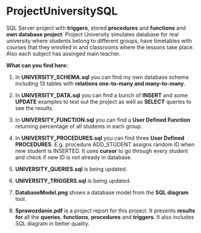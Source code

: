 # ProjectUniversitySQL
SQL Server project with **triggers**, stored **procedures** and **functions** and **own database project**. Project University simulates database for real university where students belong to different groups, have timetables with courses that they enrolled in and classrooms where the lessons take place. Also each subject has assinged main teacher.

**What can you find here:**
1) In **UNIVERSITY_SCHEMA.sql** you can find my own database schema including 13 tables with **relations one-to-many and many-to-many**.
2) In **UNIVERSITY_DATA.sql** you can find a bunch of **INSERT** and some **UPDATE** examples to test out the project as well as **SELECT** queries to see the results.
3) In **UNIVERSITY_FUNCTION.sql** you can find a **User Defined Function** returning percentage of all students in each group.
4) In **UNIVERSITY_PROCEDURES.sql** you can find three **User Defined PROCEDURES**. E.g. procedure ADD_STUDENT assigns random ID when new student is INSERTED. It uses **cursor** to go through every student and check if new ID is not already in database.

5) **UNIVERSITY_QUERIES.sql** is being updated.
6) **UNIVERSITY_TRIGGERS.sql** is being updated.

7) **DatabaseModel.png** shows a database model from the **SQL diagram** tool.
8) **Sprawozdanie.pdf** is a project report for this project. It presents **results for** all the **queries**, **functions**, **procedures** and **triggers**. It also includes SQL diagram in better quality. 
